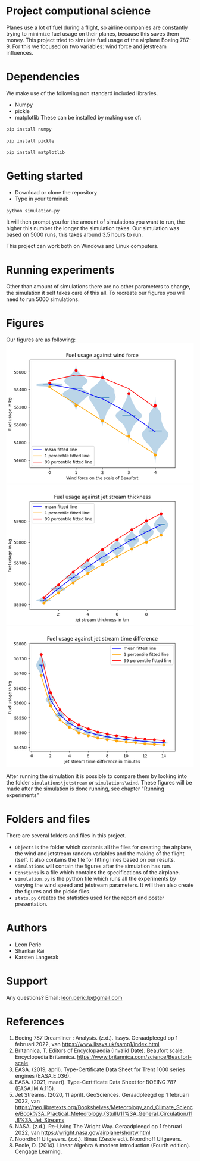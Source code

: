 # Project computional science
Planes use a lot of fuel during a flight, so airline companies are constantly trying to minimize fuel usage on their planes, because this saves them money. This project tried to simulate fuel usage of the airplane Boeing 787-9. For this we focused on two variables: wind force and jetstream influences. 

# Dependencies
We make use of the following non standard included libraries. 
- Numpy
- pickle
- matplotlib
These can be installed by making use of:

`pip install numpy`

`pip install pickle`

`pip install matplotlib`

# Getting started
- Download or clone the repository
- Type in your terminal:

`python simulation.py` 

It will then prompt you for the amount of simulations you want to run, the higher this number the longer the simulation takes. Our simulation was based on 5000 runs, this takes around 3.5 hours to run. 

This project can work both on Windows and Linux computers.
# Running experiments 
Other than amount of simulations there are no other parameters to change, the simulation it self takes care of this all. To recreate our figures you will need to run 5000 simulations.

# Figures
Our figures are as following:
![Wind simulation](simulations/wind/wind_plot_fitted_line.png)
![Jet stream thickness simulation](simulations/jetstream/jet_stream_thickness_fitted_line.png)
![Jet stream time difference simulation](simulations/jetstream/jet_stream_time_diff_plot_fitted_line.png)


After running the simulation it is possible to compare them by looking into the folder `simulations\jetstream` or `simulations\wind`. These figures will be made after the simulation is done running, see chapter "Running experiments"

# Folders and files
There are several folders and files in this project. 
- `Objects` is the folder which contanis all the files for creating the airplane, the wind and jetstream random variables and the making of the flight itself. It also contains the file for fitting lines based on our results.
- `simulations` will contain the figures after the simulation has run.
- `Constants` is a file which contains the specifications of the airplane.
- `simulation.py` is the python file which runs all the experiments by varying the wind speed and jetstream parameters. It will then also create the figures and the pickle files.
- `stats.py` creates the statistics used for the report and poster presentation.

# Authors
- Leon Peric
- Shankar Rai
- Karsten Langerak

# Support
Any questions? Email: leon.peric.lp@gmail.com

# References
1. Boeing 787 Dreamliner : Analysis. (z.d.). lissys. Geraadpleegd op 1 februari 2022, van https://www.lissys.uk/samp1/index.html
2. Britannica, T. Editors of Encyclopaedia (Invalid Date). Beaufort scale. Encyclopedia Britannica. https://www.britannica.com/science/Beaufort-scale
3. EASA. (2019, april). Type-Certificate Data Sheet for Trent 1000 series engines (EASA.E.036).
4. EASA. (2021, maart). Type-Certificate Data Sheet for BOEING 787 (EASA.IM.A.115).
5. Jet Streams. (2020, 11 april). GeoSciences. Geraadpleegd op 1 februari 2022, van https://geo.libretexts.org/Bookshelves/Meteorology_and_Climate_Science/Book%3A_Practical_Meteorology_(Stull)/11%3A_General_Circulation/11.8%3A_Jet_Streams
6. NASA. (z.d.). Re-Living The Wright Way. Geraadpleegd op 1 februari 2022, van https://wright.nasa.gov/airplane/shortw.html
7. Noordhoff Uitgevers. (z.d.). Binas (Zesde ed.). Noordhoff Uitgevers.
8. Poole, D. (2014). Linear Algebra A modern introduction (Fourth edition). Cengage Learning.
